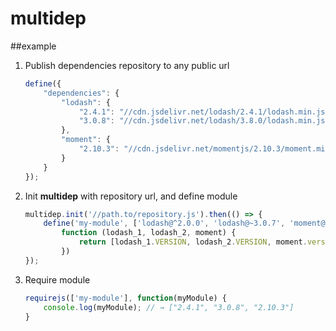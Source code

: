 multidep
========

##example

1. Publish dependencies repository to any public url

	```js
	define({
        "dependencies": {
            "lodash": {
                "2.4.1": "//cdn.jsdelivr.net/lodash/2.4.1/lodash.min.js",
                "3.0.8": "//cdn.jsdelivr.net/lodash/3.8.0/lodash.min.js"
            },
            "moment": {
                "2.10.3": "//cdn.jsdelivr.net/momentjs/2.10.3/moment.min.js"
            }
        }
    });
	```

2. Init **multidep** with repository url, and define module

	```js
	multidep.init('//path.to/repository.js').then(() => {
	    define('my-module', ['lodash@^2.0.0', 'lodash@~3.0.7', 'moment@2.10.3'],
	        function (lodash_1, lodash_2, moment) {
	            return [lodash_1.VERSION, lodash_2.VERSION, moment.version]
	        })
	});
	```

3. Require module

    ```js
    requirejs(['my-module'], function(myModule) {
        console.log(myModule); // → ["2.4.1", "3.0.8", "2.10.3"]
    }
    ```
